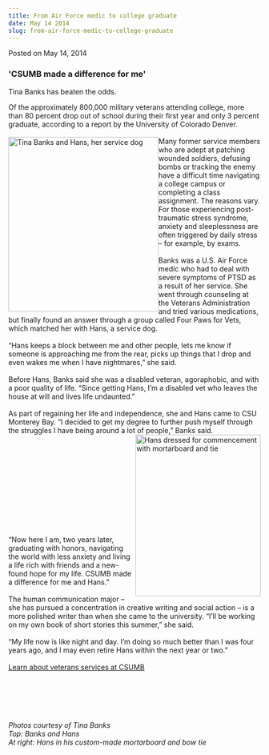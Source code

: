 ```yaml
---
title: From Air Force medic to college graduate
date: May 14 2014
slug: from-air-force-medic-to-college-graduate
---
```


 



<span class="date">Posted on May 14, 2014    </span>
<h3>&apos;CSUMB made a difference for me&apos;</h3>
<p>Tina Banks has beaten the odds.</p>
<p>Of the approximately 800,000 military veterans attending
college, more than 80 percent drop out of school during their first
year and only 3 percent graduate, according to a report by the
University of Colorado Denver.<br>
<br>
<img alt="Tina Banks and Hans, her service dog" src="https://news.csumb.edu/sites/default/files/65/attachments/news/images/tina_and_hans_for_web.jpg" style="float:left; width:300px; height:349px">Many former service
members who are adept at patching wounded soldiers, defusing bombs
or tracking the enemy have a difficult time navigating a college
campus or completing a class assignment. The reasons vary. For
those experiencing post-traumatic stress syndrome, anxiety and
sleeplessness are often triggered by daily stress &#x2013; for example, by
exams.<br>
<br>
Banks was a U.S. Air Force medic who had to deal with severe
symptoms of PTSD as a result of her service. She went through
counseling at the Veterans Administration and tried various
medications, but finally found an answer through a group called
Four Paws for Vets, which matched her with Hans, a service
dog.<br>
<br>
&#x201C;Hans keeps a block between me and other people, lets me know if
someone is approaching me from the rear, picks up things that I
drop and even wakes me when I have nightmares,&#x201D; she said.<br>
<br>
Before Hans, Banks said she was a disabled veteran, agoraphobic,
and with a poor quality of life. &#x201C;Since getting Hans, I&#x2019;m a
disabled vet who leaves the house at will and lives life
undaunted.&#x201D;<br>
<br>
As part of regaining her life and independence, she and Hans came
to CSU Monterey Bay. &#x201C;I decided to get my degree to further push
myself through the struggles I have being around a lot of people,&#x201D;
Banks said.<br>
<img alt="Hans dressed for commencement with mortarboard and tie" src="https://news.csumb.edu/sites/default/files/65/attachments/news/images/hans_with_cap_and_tie_for_web.jpg" style="float:right; width:250px; height:323px"/></br></br></br></br></br></br></br></br></br></img></br></br></p>
<p>&#x201C;Now here I am, two years later, graduating with honors,
navigating the world with less anxiety and living a life rich with
friends and a new-found hope for my life. CSUMB made a difference
for me and Hans.&#x201D;<br>
<br>
The human communication major &#x2013; she has pursued a concentration in
creative writing and social action &#x2013; is a more polished writer than
when she came to the university. &#x201C;I&#x2019;ll be working on my own book of
short stories this summer,&#x201D; she said.<br>
<br>
&#x201C;My life now is like night and day. I&#x2019;m doing so much better than I
was four years ago, and I may even retire Hans within the next year
or two.&#x201D;<br>
<br>
<a href="https://ar.csumb.edu/veterans-services" rel="nofollow">Learn about veterans services at CSUMB</a></br></br></br></br></br></br></p>
<p class="small"><em>Photos courtesy of Tina Banks<br>
Top: Banks and Hans<br>
At right: Hans in his custom-made mortarboard and bow tie</br></br></em></p>
<p>&#xA0;</p>
<p>&#xA0;</p>
<p>&#xA0;</p>
<p>&#xA0;</p>
<p><br>
&#xA0;</br></p>





 
